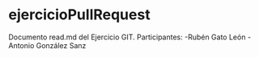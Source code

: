 # ejercicioPullRequest
Documento read.md del Ejercicio GIT.
Participantes: 
  -Rubén Gato León
  -Antonio González Sanz

